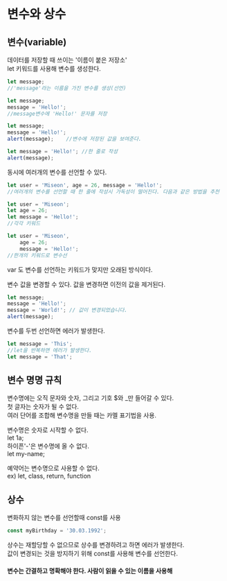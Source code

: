 # 변수와 상수

## 변수\(variable\)

데이터를 저장할 때 쓰이는 '이름이 붙은 저장소'  
let 키워드를 사용해 변수를 생성한다.

```javascript
let message;
//'message'라는 이름을 가진 변수를 생성(선언)

let message;
message = 'Hello!';
//message변수에 'Hello!' 문자를 저장

let message;
message = 'Hello!';
alert(message);    //변수에 저장된 값을 보여준다.

let message = 'Hello!'; //한 줄로 작성
alert(message);
```

동시에 여러개의 변수를 선언할 수 있다.

```javascript
let user = 'Miseon', age = 26, message = 'Hello!';
//여러개의 변수를 선언할 때 한 줄에 작성시 가독성이 떨어진다. 다음과 같은 방법을 추천

let user = 'Miseon';
let age = 26;
let message = 'Hello!';
//각각 키워드

let user = 'Miseon',
    age = 26;
    message = 'Hello!';
//한개의 키워드로 변수선
```

var 도 변수를 선언하는 키워드가 맞지만 오래된 방식이다.

변수 값을 변경할 수 있다. 값을 변경하면 이전의 값을 제거된다.

```javascript
let message; 
message = 'Hello!';
message = 'World!'; // 값이 변경되었습니다.
alert(message);
```

변수를 두번 선언하면 에러가 발생한다.

```javascript
let message = 'This';
//let을 반복하면 에러가 발생한다.
let message = 'That';
```

## 변수 명명 규칙

변수명에는 오직 문자와 숫자, 그리고 기호 $와 \_만 들어갈 수 있다.  
첫 글자는 숫자가 될 수 없다.  
여러 단어를 조합해 변수명을 만들 때는 카멜 표기법을 사용.

변수명은 숫자로 시작할 수 없다.  
let 1a;  
하이픈'-'은 변수명에 올 수 없다.  
let my-name; 

예약어는 변수명으로 사용할 수 없다.  
ex\) let, class, return, function

## 상수

변화하지 않는 변수를 선언할때 const를 사용

```javascript
const myBirthday = '30.03.1992';
```

상수는 재할당할 수 없으므로 상수를 변경하려고 하면 에러가 발생한다.  
값이 변경되는 것을 방지하기 위해 const를 사용해 변수를 선언한다.

#### 변수는 간결하고 명확해야 한다. 사람이 읽을 수 있는 이름을 사용해

